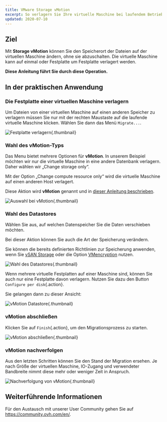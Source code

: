 ```yaml
---
title: VMware Storage vMotion
excerpt: So verlagern Sie Ihre virtuelle Maschine bei laufendem Betrieb auf einen anderen Host (Hot-Swap)
updated: 2020-07-10
---
```


## Ziel

Mit **Storage vMotion** können Sie den Speicherort der Dateien auf der virtuellen Maschine ändern, ohne sie abzuschalten. Die virtuelle Maschine kann auf einmal oder Festplatte um Festplatte verlagert werden.

**Diese Anleitung führt Sie durch diese Operation.**

## In der praktischen Anwendung

### Die Festplatte einer virtuellen Maschine verlagern 

Um Dateien von einer virtuellen Maschine auf einen anderen Speicher zu verlagern müssen Sie nur mit der rechten Maustaste auf die laufende virtuelle Maschine klicken. Wählen Sie dann das Menü `Migrate...`.

![Festplatte verlagern](images_VmotionStorage1.png){.thumbnail}

### Wahl des vMotion-Typs

Das Menu bietet mehrere Optionen für **vMotion**. In unserem Beispiel möchten wir nur die virtuelle Maschine in eine andere Datenbank verlagern. Daher wählen wir „Change storage only“.

Mit der Option „Change compute resource only“ wird die virtuelle Maschine auf einen anderen Host verlagert.  

Diese Aktion wird **vMotion** genannt und in [dieser Anleitung beschrieben](vmware_vmotion_new2.).

![Auswahl bei vMotion](images_VmotionStorage2.png){.thumbnail}

### Wahl des Datastores

Wählen Sie aus, auf welchen Datenspeicher Sie die Daten verschieben möchten.

Bei dieser Aktion können Sie auch die Art der Speicherung verändern.

Sie können die bereits definierten Richtlinien zur Speicherung anwenden, wenn Sie [vSAN Storage](vmware_vsan1.) oder die Option [VMencryption](vm_encrypt2.) nutzen.

![Wahl des Datastores](images_VmotionStorage3.png){.thumbnail}

Wenn mehrere virtuelle Festplatten auf einer Maschine sind, können Sie auch nur eine Festplatte davon verlagern. Nutzen Sie dazu den Button `Configure per disk`{.action}.

Sie gelangen dann zu dieser Ansicht:

![vMotion Datastore](images_VmotionStorage6.png){.thumbnail}

### vMotion abschließen

Klicken Sie auf `Finish`{.action}, um den Migrationsprozess zu starten.

![vMotion abschließen](images_VmotionStorage4.png){.thumbnail}

### vMotion nachverfolgen

Aus den letzten Schritten können Sie den Stand der Migration ersehen. Je nach Größe der virtuellen Maschine, IO-Zugang und verwendeter Bandbreite nimmt diese mehr oder weniger Zeit in Anspruch.

![Nachverfolgung von vMotion](images_VmotionStorage5.png){.thumbnail}

## Weiterführende Informationen

Für den Austausch mit unserer User Community gehen Sie auf <https://community.ovh.com/en/>.